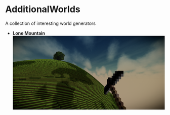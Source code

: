 # AdditionalWorlds
A collection of interesting world generators

- **Lone Mountain**
  ![Lone Mountain](preview/LoneMountain.png)
